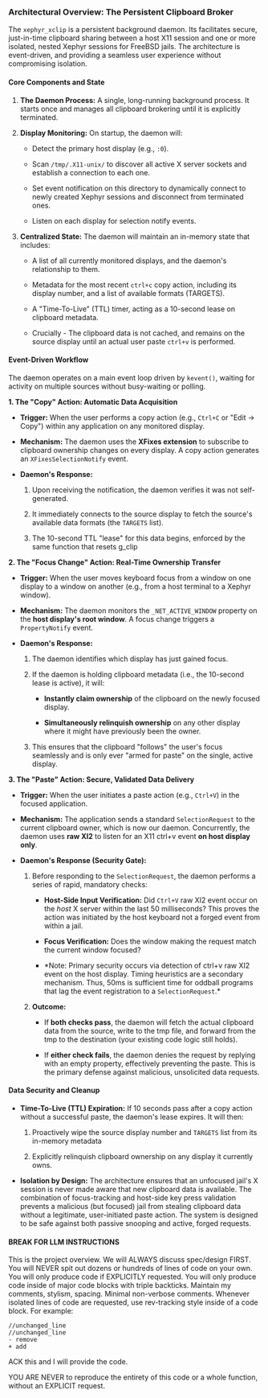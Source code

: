 ### Architectural Overview: The Persistent Clipboard Broker

The `xephyr_xclip` is a persistent background daemon. Its facilitates secure, just-in-time clipboard sharing between a host X11 session and one or more isolated, nested Xephyr sessions for FreeBSD jails. The architecture is event-driven, and providing a seamless user experience without compromising isolation.

#### Core Components and State

1. **The Daemon Process:** A single, long-running background process. It starts once and manages all clipboard brokering until it is explicitly terminated.

2. **Display Monitoring:** On startup, the daemon will:

    - Detect the primary host display (e.g., `:0`).

    - Scan `/tmp/.X11-unix/` to discover all active X server sockets and establish a connection to each one.

    - Set event notification on this directory to dynamically connect to newly created Xephyr sessions and disconnect from terminated ones.

    - Listen on each display for selection notify events.

    <!-- -->

3. **Centralized State:** The daemon will maintain an in-memory state that includes:

    - A list of all currently monitored displays, and the daemon's relationship to them.

    - Metadata for the most recent `ctrl+c` copy action, including its display number, and a list of available formats (TARGETS).

    - A "Time-To-Live" (TTL) timer, acting as a 10-second lease on clipboard metadata.

    - Crucially - The clipboard data is not cached, and remains on the source display until an actual user paste `ctrl+v` is performed.

    <!-- -->


<!-- -->

#### Event-Driven Workflow

The daemon operates on a main event loop driven by `kevent()`, waiting for activity on multiple sources without busy-waiting or polling.

**1\. The "Copy" Action: Automatic Data Acquisition**

- **Trigger:** When the user performs a copy action (e.g., `Ctrl+C` or "Edit -> Copy") within any application on any monitored display.

- **Mechanism:** The daemon uses the **XFixes extension** to subscribe to clipboard ownership changes on every display. A copy action generates an `XFixesSelectionNotify` event.

- **Daemon's Response:**

    1. Upon receiving the notification, the daemon verifies it was not self-generated.

    2. It immediately connects to the source display to fetch the source's available data formats (the `TARGETS` list).

    3. The 10-second TTL "lease" for this data begins, enforced by the same function that resets g_clip

    <!-- -->

<!-- -->

**2\. The "Focus Change" Action: Real-Time Ownership Transfer**

- **Trigger:** When the user moves keyboard focus from a window on one display to a window on another (e.g., from a host terminal to a Xephyr window).

- **Mechanism:** The daemon monitors the `_NET_ACTIVE_WINDOW` property on the **host display's root window**. A focus change triggers a `PropertyNotify` event.

- **Daemon's Response:**

    1. The daemon identifies which display has just gained focus.

    2. If the daemon is holding clipboard metadata (i.e., the 10-second lease is active), it will:

        - **Instantly claim ownership** of the clipboard on the newly focused display.

        - **Simultaneously relinquish ownership** on any other display where it might have previously been the owner.

        <!-- -->

    3. This ensures that the clipboard "follows" the user's focus seamlessly and is only ever "armed for paste" on the single, active display.

    <!-- -->

<!-- -->

**3\. The "Paste" Action: Secure, Validated Data Delivery**

- **Trigger:** When the user initiates a paste action (e.g., `Ctrl+V`) in the focused application.

- **Mechanism:** The application sends a standard `SelectionRequest` to the current clipboard owner, which is now our daemon. Concurrently, the daemon uses **raw XI2** to listen for an X11 ctrl+v event **on host display only**.

- **Daemon's Response (Security Gate):**

    1. Before responding to the `SelectionRequest`, the daemon performs a series of rapid, mandatory checks:

        - **Host-Side Input Verification:** Did `Ctrl+V` raw XI2 event occur on the *host* X server within the last 50 milliseconds? This proves the action was initiated by the host keyboard not a forged event from within a jail.

        - **Focus Verification:** Does the window making the request match the current window focused? 

        - \*Note: Primary security occurs via detection of ctrl+v raw XI2 event on the host display. Timing heuristics are a secondary mechanism. Thus, 50ms is sufficient time for oddball programs that lag the event registration to a `SelectionRequest`.\*

        <!-- -->

    2. **Outcome:**

        - If **both checks pass**, the daemon will fetch the actual clipboard data from the source, write to the tmp file, and forward from the tmp to the destination (your existing code logic still holds).

        - If **either check fails**, the daemon denies the request by replying with an empty property, effectively preventing the paste. This is the primary defense against malicious, unsolicited data requests.

        <!-- -->

    <!-- -->


<!-- -->

#### Data Security and Cleanup

- **Time-To-Live (TTL) Expiration:** If 10 seconds pass after a copy action without a successful paste, the daemon's lease expires. It will then:

    1. Proactively wipe the source display number and `TARGETS` list from its in-memory metadata

    2. Explicitly relinquish clipboard ownership on any display it currently owns.

    <!-- -->

- **Isolation by Design:** The architecture ensures that an unfocused jail's X session is never made aware that new clipboard data is available. The combination of focus-tracking and host-side key press validation prevents a malicious (but focused) jail from stealing clipboard data without a legitimate, user-initiated paste action. The system is designed to be safe against both passive snooping and active, forged requests.

#### BREAK FOR LLM INSTRUCTIONS

This is the project overview. We will ALWAYS discuss spec/design FIRST. You will NEVER spit out dozens or hundreds of lines of code on your own. You will only produce code if EXPLICITLY requested. You will only produce code inside of major code blocks with triple backticks. Maintain my comments, stylism, spacing. Minimal non-verbose comments. Whenever isolated lines of code are requested, use rev-tracking style inside of a code block. For example:
```
//unchanged_line
//unchanged_line
- remove
+ add
```

ACK this and I will provide the code. 

YOU ARE NEVER to reproduce the entirety of this code or a whole function, without an EXPLICIT request.

